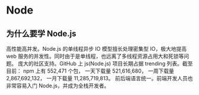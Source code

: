 # Node
## 为什么要学 Node.js
高性能高并发。Node.js 的单线程异步 IO 模型擅长处理密集型 IO，极大地提高 web 服务的并发性。同时由于是单线程，也远离了多线程资源占用大和死锁等问题。
庞大的社区支持。GitHub 上 js(Node.js) 项目长期占据 trending 列表。截至目前：
npm 上有 552,471 个包，
一天下载量 521,616,680，
一周下载量 2,867,692,132，
一月下载量 11,285,719,813。
前后端语言统一。前端开发人员也非常容易入门 Node.js，并成为全栈开发者。